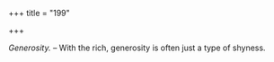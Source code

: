 +++
title = "199"

+++

*Generosity.* – With the rich, generosity is often just a type of shyness.


